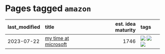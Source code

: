 # Pages tagged `amazon`

|last_modified|title|est. idea maturity|tags
|:---|:---|---:|:---|
|2023-07-22|[my time at microsoft](../my_time_at_microsoft.md)|1746|[![](https://img.shields.io/badge/tag-amazon-35d2ce)](../tags/amazon.md) [![](https://img.shields.io/badge/tag-autobiographical-8e95e2)](../tags/autobiographical.md) [![](https://img.shields.io/badge/tag-microsoft-be4650)](../tags/microsoft.md)|